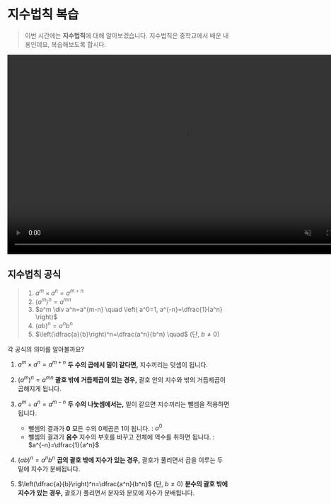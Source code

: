 
# 지수법칙 복습
> 이번 시간에는 **지수법칙**에 대해 알아보겠습니다. 지수법칙은 중학교에서 배운 내용인데요, 복습해보도록 합시다.

<video width="800" height="450" controls src="media/H11_0104_Scene1.mp4" autoplay muted></video>

## 지수법칙 공식

>1. $a^m \times a^n=a^{m+n}$
>1. $\left(a^m\right)^n=a^{m n}$
>1. $a^m \div a^n=a^{m-n} \quad \left( a^0=1, a^{-n}=\dfrac{1}{a^n} \right)$
>1. $(a b)^n=a^n b^n$
>1. $\left(\dfrac{a}{b}\right)^n=\dfrac{a^n}{b^n} \quad$ (단, $b \neq 0$)

각 공식의 의미를 알아볼까요?
1. $a^m \times a^n=a^{m+n}$
**두 수의 곱에서 밑이 같다면,** 지수끼리는 덧셈이 됩니다.

2. $\left(a^m\right)^n=a^{m n}$
**괄호 밖에 거듭제곱이 있는 경우,** 괄호 안의 지수와 밖의 거듭제곱이 곱해지게 됩니다.

3. $a^m \div a^n=a^{m-n}$
**두 수의 나눗셈에서는,** 밑이 같으면 지수끼리는 뺄셈을 적용하면 됩니다.
    * 뺄셈의 결과가 **0**
모든 수의 $0$제곱은 $1$이 됩니다. : $a^0$
    * 뺄셈의 결과가 **음수**
지수의 부호를 바꾸고 전체에 역수를 취하면 됩니다. : $a^{-n}=\dfrac{1}{a^n}$

1. $(a b)^n=a^n b^n$
**곱의 괄호 밖에 지수가 있는 경우,** 괄호가 풀리면서 곱을 이루는 두 밑에 지수가 분배됩니다.

1. $\left(\dfrac{a}{b}\right)^n=\dfrac{a^n}{b^n}$ (단, $b \neq 0$)
 **분수의 괄호 밖에 지수가 있는 경우,**  괄호가 풀리면서 분자와 분모에 지수가 분배됩니다.